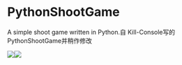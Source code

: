 # PythonShootGame
A simple shoot game written in Python.自 Kill-Console写的PythonShootGame并稍作修改

![](http://i2.bvimg.com/643282/1327c0101992bccf.png)![](http://i2.bvimg.com/643282/7201f045d53a14af.jpg)
